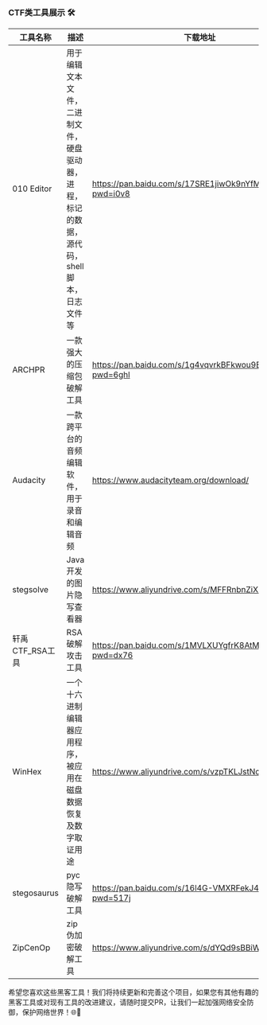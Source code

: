 ### CTF类工具展示 🛠️



| 工具名称       | 描述                                              | 下载地址                                                                                                     |
|------------|-------------------------------------------------|----------------------------------------------------------------------------------------------------------|
| 010 Editor | 用于编辑文本文件，二进制文件，硬盘驱动器，进程，标记的数据，源代码，shell脚本，日志文件等 |https://pan.baidu.com/s/17SRE1jiwOk9nYfMT7VCFzw?pwd=i0v8|
|ARCHPR| 一款强大的压缩包破解工具                                    |https://pan.baidu.com/s/1g4vqvrkBFkwou9Bq0WW_Dw?pwd=6ghl|
|Audacity| 一款跨平台的音频编辑软件，用于录音和编辑音频                          |https://www.audacityteam.org/download/|
|stegsolve| Java开发的图片隐写查看器                                  |https://www.aliyundrive.com/s/MFFRnbnZiX3|
|轩禹CTF_RSA工具| RSA破解攻击工具                                       |https://pan.baidu.com/s/1MVLXUYgfrK8AtM0iDq6tRQ?pwd=dx76|
|WinHex| 一个十六进制编辑器应用程序，被应用在磁盘数据恢复及数字取证用途                 |https://www.aliyundrive.com/s/vzpTKLJstNo|
|stegosaurus| pyc隐写破解工具                                       |https://pan.baidu.com/s/16l4G-VMXRFekJ4FdJQAg7A?pwd=517j|
|ZipCenOp| zip伪加密破解工具                                      |https://www.aliyundrive.com/s/dYQd9sBBiWa|


希望您喜欢这些黑客工具！我们将持续更新和完善这个项目，如果您有其他有趣的黑客工具或对现有工具的改进建议，请随时提交PR，让我们一起加强网络安全防御，保护网络世界！🌐💪
